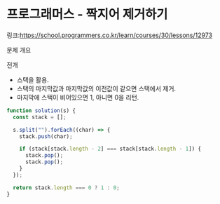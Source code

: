 # 프로그래머스 - 짝지어 제거하기

링크:https://school.programmers.co.kr/learn/courses/30/lessons/12973

문제 개요

전개

- 스택을 활용.
- 스택의 마지막값과 마지막값의 이전값이 같으면 스택에서 제거.
- 마지막에 스택이 비어있으면 1, 아니면 0을 리턴.

```js
function solution(s) {
  const stack = [];

  s.split("").forEach((char) => {
    stack.push(char);

    if (stack[stack.length - 2] === stack[stack.length - 1]) {
      stack.pop();
      stack.pop();
    }
  });

  return stack.length === 0 ? 1 : 0;
}
```
